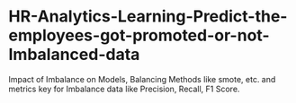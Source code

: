 # HR-Analytics-Learning-Predict-the-employees-got-promoted-or-not-Imbalanced-data
Impact of Imbalance on Models, Balancing Methods like smote, etc. and metrics key for Imbalance data like Precision, Recall, F1 Score.
